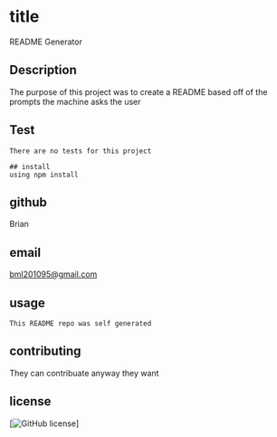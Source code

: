 
 # title
 README Generator 

 ## Description
 The purpose of this project was to create a README based off of the prompts the machine asks the user

 ## Test

 ```
 There are no tests for this project
 ```
 
 ```
## install
using npm install 
 ```

## github
Brian

## email
bml201095@gmail.com

## usage
```
This README repo was self generated
```

## contributing

They can contribuate anyway they want

## license

[![GitHub license ](https://img.shields.io/badge/license-${license}-blue.svg)]

 
 